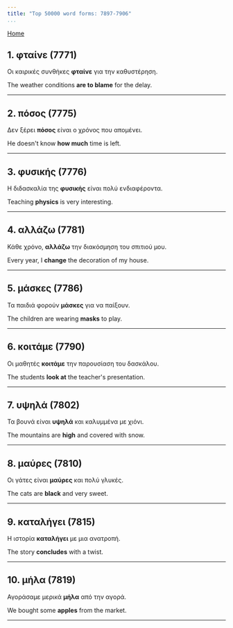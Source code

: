 ```yaml
---
title: "Top 50000 word forms: 7897-7906"
...
```


[Home](./) 

## 1. φταίνε (7771)

Οι καιρικές συνθήκες **φταίνε** για την καθυστέρηση.

The weather conditions **are to blame** for the delay.

---

## 2. πόσος (7775)

Δεν ξέρει **πόσος** είναι ο χρόνος που απομένει.  

He doesn't know **how much** time is left.

---

## 3. φυσικής (7776)

Η διδασκαλία της **φυσικής** είναι πολύ ενδιαφέροντα.

Teaching **physics** is very interesting.

---

## 4. αλλάζω (7781)

Κάθε χρόνο, **αλλάζω** την διακόσμηση του σπιτιού μου.  

Every year, I **change** the decoration of my house.

---

## 5. μάσκες (7786)

Τα παιδιά φορούν **μάσκες** για να παίξουν.  

The children are wearing **masks** to play.

---

## 6. κοιτάμε (7790)

Οι μαθητές **κοιτάμε** την παρουσίαση του δασκάλου.  

The students **look at** the teacher's presentation.

---

## 7. υψηλά (7802)

Τα βουνά είναι **υψηλά** και καλυμμένα με χιόνι.  

The mountains are **high** and covered with snow.

---

## 8. μαύρες (7810)

Οι γάτες είναι **μαύρες** και πολύ γλυκές.  

The cats are **black** and very sweet.

---

## 9. καταλήγει (7815)

Η ιστορία **καταλήγει** με μια ανατροπή.

The story **concludes** with a twist.

---

## 10. μήλα (7819)

Αγοράσαμε μερικά **μήλα** από την αγορά.  

We bought some **apples** from the market.

---

